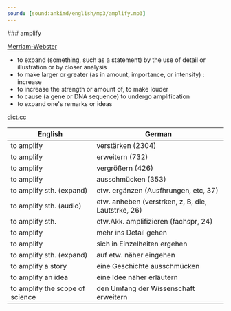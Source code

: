 ```yaml
---
sound: [sound:ankimd/english/mp3/amplify.mp3]
---
```


\### amplify

[Merriam-Webster](https://www.merriam-webster.com/dictionary/amplify)

- to expand (something, such as a statement) by the use of detail or illustration or by closer analysis
- to make larger or greater (as in amount, importance, or intensity) : increase
- to increase the strength or amount of, to make louder
- to cause (a gene or DNA sequence) to undergo amplification
- to expand one's remarks or ideas

[dict.cc](https://www.dict.cc/amplify)

| English        | German       |
| -------------- | ------------ |
| to amplify | verstärken (2304) |
| to amplify | erweitern (732) |
| to amplify | vergrößern (426) |
| to amplify | ausschmücken (353) |
| to amplify sth. (expand) | etw. ergänzen (Ausfhrungen, etc, 37) |
| to amplify sth. (audio) | etw. anheben (verstrken, z, B, die, Lautstrke, 26) |
| to amplify sth. | etw.Akk. amplifizieren (fachspr, 24) |
| to amplify | mehr ins Detail gehen |
| to amplify | sich in Einzelheiten ergehen |
| to amplify sth. (expand) | auf etw. näher eingehen |
| to amplify a story | eine Geschichte ausschmücken |
| to amplify an idea | eine Idee näher erläutern |
| to amplify the scope of science | den Umfang der Wissenschaft erweitern |
